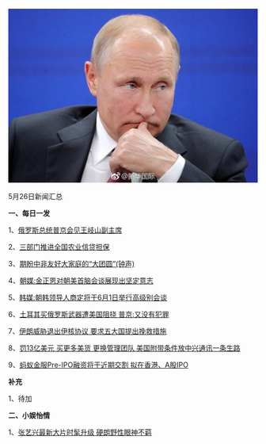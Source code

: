 ![05_24](.\05_26.jpeg)

5月26日新闻汇总

**一、每日一发**

1、[俄罗斯总统普京会见王岐山副主席](http://paper.people.com.cn/rmrb/html/2018-05/27/nw.D110000renmrb_20180527_3-01.htm)

2、[三部门推进全国农业信贷担保](http://paper.people.com.cn/rmrb/html/2018-05/27/nw.D110000renmrb_20180527_4-02.htm)

3、[期盼中非友好大家庭的“大团圆”(钟声)](http://paper.people.com.cn/rmrb/html/2018-05/27/nw.D110000renmrb_20180527_2-03.htm)

4、[朝媒:金正恩对朝美首脑会谈展现出坚定意志](http://news.163.com/18/0527/07/DIQ1OFLQ0001875O.html)

5、[韩媒:朝韩领导人商定将于6月1日举行高级别会谈](http://news.163.com/18/0527/07/DIPVF0NO0001899O.html)

6、[土耳其买俄罗斯武器遭美国阻挠 普京:又没有犯罪](http://news.163.com/18/0527/08/DIQ3PU8B0001875O.html)

7、[伊朗威胁退出伊核协议 要求五大国提出挽救措施](http://news.163.com/18/0526/12/DINVIVKR00018AOQ.html)

8、[罚13亿美元 买更多美货 更换管理团队 美国附带条件放中兴通讯一条生路](http://www.zaobao.com/news/china/story20180527-862272)

9、[蚂蚁金服Pre-IPO融资将于近期交割 拟在香港、A股IPO](http://www.zaobao.com/realtime/china/story20180526-862219)



**补充**

1、待加



**二、小娱怡情**

1、[张艺兴最新大片时髦升级 硬朗野性眼神不羁](http://music.67.com/photo/2018/05/25/919045.html)